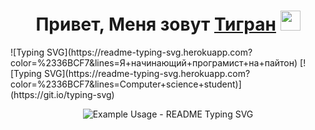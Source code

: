 <h1 align="center">Привет, Меня зовут <a href="[https://daniilshat.ru/](https://bhv.ru/product/python-eto-prosto-poshagovoe-rukovodstvo-po-programmirovaniyu-i-analizu-dannyh/)" target="_blank">Тигран</a> 
<img src="https://github.com/blackcater/blackcater/raw/main/images/Hi.gif" height="32"/></h1>
![Typing SVG](https://readme-typing-svg.herokuapp.com?color=%2336BCF7&lines=Я+начинающий+програмист+на+пайтон)
[![Typing SVG](https://readme-typing-svg.herokuapp.com?color=%2336BCF7&lines=Computer+science+student)](https://git.io/typing-svg)

<p align="center">
  <img src="https://readme-typing-svg.demolab.com/?lines=Я+начинающий+програмист+на+пайтон;Add+a+bio+to+your+profile!;Add+a+description+to+your+repo!;Make+your+readme+stand+out!&font=Fira%20Code&center=true&width=380&height=50&duration=4000&pause=1000" alt="Example Usage - README Typing SVG">
</p>
